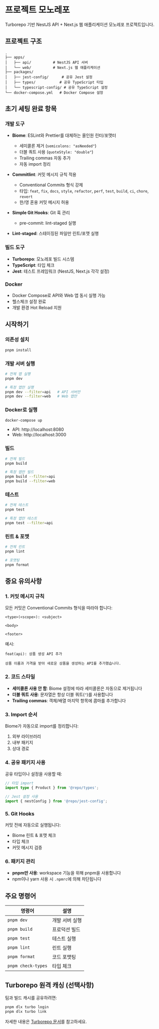 # 프로젝트 모노레포

Turborepo 기반 NestJS API + Next.js 웹 애플리케이션 모노레포 프로젝트입니다.

## 프로젝트 구조

```
.
├── apps/
│   ├── api/          # NestJS API 서버
│   └── web/          # Next.js 웹 애플리케이션
├── packages/
│   ├── jest-config/      # 공유 Jest 설정
│   ├── types/           # 공유 TypeScript 타입
│   └── typescript-config/ # 공유 TypeScript 설정
└── docker-compose.yml   # Docker Compose 설정
```

## 초기 세팅 완료 항목

### 개발 도구

- **Biome**: ESLint와 Prettier를 대체하는 올인원 린터/포맷터

  - 세미콜론 제거 (`semicolons: "asNeeded"`)
  - 더블 쿼트 사용 (`quoteStyle: "double"`)
  - Trailing commas 자동 추가
  - 자동 import 정리

- **Commitlint**: 커밋 메시지 규칙 적용

  - Conventional Commits 형식 강제
  - 타입: `feat`, `fix`, `docs`, `style`, `refactor`, `perf`, `test`, `build`, `ci`, `chore`, `revert`
  - 한/영 혼용 커밋 메시지 허용

- **Simple Git Hooks**: Git 훅 관리

  - pre-commit: lint-staged 실행

- **Lint-staged**: 스테이징된 파일만 린트/포맷 실행

### 빌드 도구

- **Turborepo**: 모노레포 빌드 시스템
- **TypeScript**: 타입 체크
- **Jest**: 테스트 프레임워크 (NestJS, Next.js 각각 설정)

### Docker

- Docker Compose로 API와 Web 앱 동시 실행 가능
- 헬스체크 설정 완료
- 개발 환경 Hot Reload 지원

## 시작하기

### 의존성 설치

```bash
pnpm install
```

### 개발 서버 실행

```bash
# 전체 앱 실행
pnpm dev

# 특정 앱만 실행
pnpm dev --filter=api   # API 서버만
pnpm dev --filter=web   # Web 앱만
```

### Docker로 실행

```bash
docker-compose up
```

- API: http://localhost:8080
- Web: http://localhost:3000

### 빌드

```bash
# 전체 빌드
pnpm build

# 특정 앱만 빌드
pnpm build --filter=api
pnpm build --filter=web
```

### 테스트

```bash
# 전체 테스트
pnpm test

# 특정 앱만 테스트
pnpm test --filter=api
```

### 린트 & 포맷

```bash
# 전체 린트
pnpm lint

# 포맷팅
pnpm format
```

## 중요 유의사항

### 1. 커밋 메시지 규칙

모든 커밋은 Conventional Commits 형식을 따라야 합니다:

```
<type>(<scope>): <subject>

<body>

<footer>
```

예시:

```
feat(api): 상품 생성 API 추가

상품 이름과 가격을 받아 새로운 상품을 생성하는 API를 추가했습니다.
```

### 2. 코드 스타일

- **세미콜론 사용 안 함**: Biome 설정에 따라 세미콜론은 자동으로 제거됩니다
- **더블 쿼트 사용**: 문자열은 항상 더블 쿼트(`"`)를 사용합니다
- **Trailing commas**: 객체/배열 마지막 항목에 콤마를 추가합니다

### 3. Import 순서

Biome가 자동으로 import를 정리합니다:

1. 외부 라이브러리
2. 내부 패키지
3. 상대 경로

### 4. 공유 패키지 사용

공유 타입이나 설정을 사용할 때:

```typescript
// 타입 import
import type { Product } from '@repo/types';

// Jest 설정 사용
import { nestConfig } from '@repo/jest-config';
```

### 5. Git Hooks

커밋 전에 자동으로 실행됩니다:

- Biome 린트 & 포맷 체크
- 타입 체크
- 커밋 메시지 검증

### 6. 패키지 관리

- **pnpm만 사용**: workspace 기능을 위해 pnpm을 사용합니다
- npm이나 yarn 사용 시 `.npmrc`에 의해 차단됩니다

## 주요 명령어

| 명령어             | 설명           |
| ------------------ | -------------- |
| `pnpm dev`         | 개발 서버 실행 |
| `pnpm build`       | 프로덕션 빌드  |
| `pnpm test`        | 테스트 실행    |
| `pnpm lint`        | 린트 실행      |
| `pnpm format`      | 코드 포맷팅    |
| `pnpm check-types` | 타입 체크      |

## Turborepo 원격 캐싱 (선택사항)

팀과 빌드 캐시를 공유하려면:

```bash
pnpm dlx turbo login
pnpm dlx turbo link
```

자세한 내용은 [Turborepo 문서](https://turborepo.com/docs/core-concepts/remote-caching)를 참고하세요.

